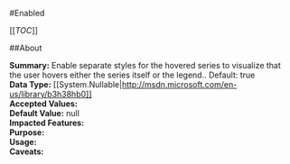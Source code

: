 #Enabled

[[_TOC_]]

##About

**Summary:**  Enable separate styles for the hovered series to visualize that the user hovers either the series itself or the legend.. Default: true   
**Data Type:** [[System.Nullable|http://msdn.microsoft.com/en-us/library/b3h38hb0]]  
**Accepted Values:**   
**Default Value:** null  
**Impacted Features:**   
**Purpose:**   
**Usage:**   
**Caveats:**   

